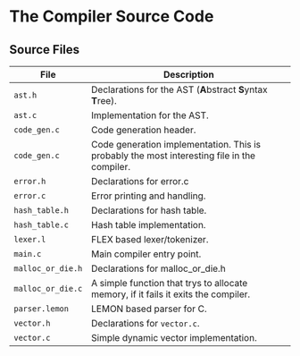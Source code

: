 # The Compiler Source Code
## Source Files
| File              | Description                                                                                 |
|-------------------|---------------------------------------------------------------------------------------------|
| `ast.h`           | Declarations for the AST (**A**bstract **S**yntax **T**ree).                                |
| `ast.c`           | Implementation for the AST.                                                                 |
| `code_gen.c`      | Code generation header.                                                                     |
| `code_gen.c`      | Code generation implementation. This is probably the most interesting file in the compiler. |
| `error.h`         | Declarations for error.c                                                                    |
| `error.c`         | Error printing and handling.                                                                |
| `hash_table.h`    | Declarations for hash table.                                                                |
| `hash_table.c`    | Hash table implementation.                                                                  |
| `lexer.l`         | FLEX based lexer/tokenizer.                                                                 |
| `main.c`          | Main compiler entry point.                                                                  |
| `malloc_or_die.h` | Declarations for malloc_or_die.h                                                            |
| `malloc_or_die.c` | A simple function that trys to allocate memory, if it fails it exits the compiler.          |
| `parser.lemon`    | LEMON based parser for C.                                                                   |
| `vector.h`        | Declarations for `vector.c`.                                                                |
| `vector.c`        | Simple dynamic vector implementation.                                                       |
